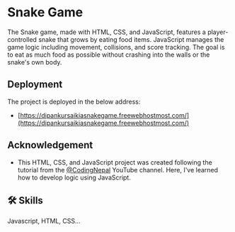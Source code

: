 
# Snake Game

The Snake game, made with HTML, CSS, and JavaScript, features a player-controlled snake that grows by eating food items.     JavaScript manages the game logic including movement, collisions, and score tracking. The goal is to eat as much food as possible without crashing into the walls or the snake's own body.

## Deployment
The project is deployed in the below address:
 - [https://dipankursaikiasnakegame.freewebhostmost.com/](https://dipankursaikiasnakegame.freewebhostmost.com/)
 


## Acknowledgement

- This HTML, CSS, and JavaScript project was created following the tutorial from the [@CodingNepal](https://www.youtube.com/@CodingNepal) YouTube channel. Here, I've learned how to develop logic using JavaScript.

## 🛠 Skills
Javascript, HTML, CSS...

